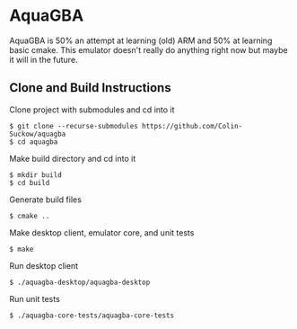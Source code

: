 # AquaGBA

AquaGBA is 50% an attempt at learning (old) ARM and 50% at learning basic cmake. This emulator doesn't really do anything right now but maybe it will in the future.

## Clone and Build Instructions

Clone project with submodules and cd into it
```
$ git clone --recurse-submodules https://github.com/Colin-Suckow/aquagba
$ cd aquagba
```

Make build directory and cd into it
```
$ mkdir build
$ cd build
```

Generate build files
```
$ cmake ..
```

Make desktop client, emulator core, and unit tests
```
$ make
```

Run desktop client
```
$ ./aquagba-desktop/aquagba-desktop 
```

Run unit tests
```
$ ./aquagba-core-tests/aquagba-core-tests
```


